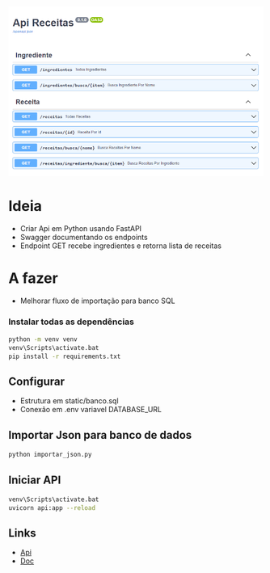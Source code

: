 
![Swagger](static/swagger.png)

# Ideia
- Criar Api em Python usando FastAPI
- Swagger documentando os endpoints
- Endpoint GET recebe ingredientes e retorna lista de receitas

# A fazer
- Melhorar fluxo de importação para banco SQL

### Instalar todas as dependências
```bash
python -m venv venv
venv\Scripts\activate.bat
pip install -r requirements.txt
```

## Configurar
* Estrutura em static/banco.sql
* Conexão em .env variavel DATABASE_URL

## Importar Json para banco de dados
```bash
python importar_json.py
```

## Iniciar API
```bash
venv\Scripts\activate.bat
uvicorn api:app --reload
```

## Links
* [Api](http://localhost:8000/)
* [Doc](http://localhost:8000/docs#/)
